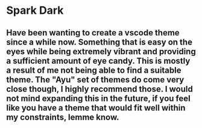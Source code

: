 # <b> Spark Dark </b>

## Have been wanting to create a vscode theme since a while now. Something that is easy on the eyes while being extremely vibrant and providing a sufficient amount of eye candy. This is mostly a result of me not being able to find a suitable theme. The "Ayu" set of themes do come very close though, I highly recommend those. I would not mind expanding this in the future, if you feel like you have a theme that would fit well within my constraints, lemme know.
